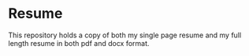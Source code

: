 # **Resume**
This repository holds  a copy of both my single page resume and my full length resume in both pdf and docx format. 
